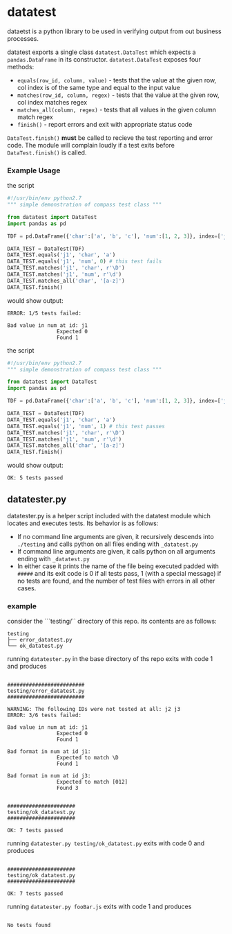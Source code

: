 # datatest

dataetst is a python library to be used in verifying output from out business processes.

datatest exports a single class ```datatest.DataTest``` which expects a ```pandas.DataFrame``` in its constructor.
```datatest.DataTest``` exposes four methods:
 * ```equals(row_id, column, value)``` - tests that the value at the given row, col index is of the same type and equal to the input value
 * ```matches(row_id, column, regex)``` - tests that the value at the given row, col index matches regex
 * ```matches_all(column, regex)``` - tests that all values in the given column match regex
 * ```finish()``` - report errors and exit with appropriate status code

```DataTest.finish()``` __must__ be called to recieve the test reporting and error code. The module will complain loudly if a test exits before ```DataTest.finish()``` is called.

### Example Usage
the script
```python
#!/usr/bin/env python2.7
""" simple demonstration of compass test class """

from datatest import DataTest
import pandas as pd

TDF = pd.DataFrame({'char':['a', 'b', 'c'], 'num':[1, 2, 3]}, index=['j1', 'j2', 'j3'])

DATA_TEST = DataTest(TDF)
DATA_TEST.equals('j1', 'char', 'a')
DATA_TEST.equals('j1', 'num', 0) # this test fails
DATA_TEST.matches('j1', 'char', r'\D')
DATA_TEST.matches('j1', 'num', r'\d')
DATA_TEST.matches_all('char', '[a-z]')
DATA_TEST.finish()
```
would show output:
```
ERROR: 1/5 tests failed:

Bad value in num at id: j1
                Expected 0
                Found 1

```
the script
```python
#!/usr/bin/env python2.7
""" simple demonstration of compass test class """

from datatest import DataTest
import pandas as pd

TDF = pd.DataFrame({'char':['a', 'b', 'c'], 'num':[1, 2, 3]}, index=['j1', 'j2', 'j3'])

DATA_TEST = DataTest(TDF)
DATA_TEST.equals('j1', 'char', 'a')
DATA_TEST.equals('j1', 'num', 1) # this test passes 
DATA_TEST.matches('j1', 'char', r'\D')
DATA_TEST.matches('j1', 'num', r'\d')
DATA_TEST.matches_all('char', '[a-z]')
DATA_TEST.finish()
```
would show output:
```
OK: 5 tests passed
```


## datatester.py
datatester.py is a helper script included with the datatest module which locates and executes tests.
Its behavior is as follows:
 - If no command line arguments are given, it recursively descends into ```./testing``` and calls python on all files ending with ```_datatest.py```
 - If command line arguments are given, it calls python on all arguments ending with ```_datatest.py```
 - In either case it prints the name of the file being executed padded with `#####` and its exit code is 0 if all tests pass, 1 (with a special message) if no tests are found, and the number of test files with errors in all other cases.

### example
consider the ```testing/`` directory of this repo.
its contents are as follows:
```
testing
├── error_datatest.py
└── ok_datatest.py
```

running ```datatester.py``` in the base directory of ths repo exits with code 1 and produces
```

#########################
testing/error_datatest.py
#########################

WARNING: The following IDs were not tested at all: j2 j3
ERROR: 3/6 tests failed:

Bad value in num at id: j1
                Expected 0
                Found 1

Bad format in num at id j1:
                Expected to match \D
                Found 1

Bad format in num at id j3:
                Expected to match [012]
                Found 3


######################
testing/ok_datatest.py
######################

OK: 7 tests passed
```

running ```datatester.py testing/ok_datatest.py``` exits with code 0 and produces
```

######################
testing/ok_datatest.py
######################

OK: 7 tests passed
```

running ```datatester.py fooBar.js``` exits with code 1 and produces
```

No tests found
```
